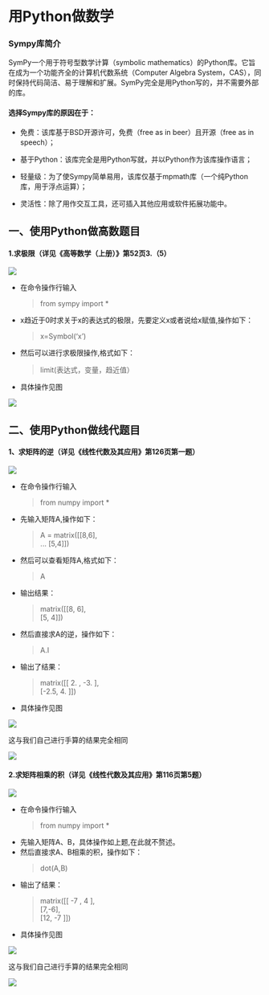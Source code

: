 # 用Python做数学
### Sympy库简介

SymPy一个用于符号型数学计算（symbolic mathematics）的Python库。它旨在成为一个功能齐全的计算机代数系统（Computer Algebra System，CAS），同时保持代码简洁、易于理解和扩展。SymPy完全是用Python写的，并不需要外部的库。

#### 选择Sympy库的原因在于：

* 免费：该库基于BSD开源许可，免费（free as in beer）且开源（free as in speech）；

* 基于Python：该库完全是用Python写就，并以Python作为该库操作语言；

* 轻量级：为了使Sympy简单易用，该库仅基于mpmath库（一个纯Python库，用于浮点运算）；

* 灵活性：除了用作交互工具，还可插入其他应用或软件拓展功能中。

## 一、使用Python做高数题目
#### 1.求极限（详见《高等数学（上册）》第52页3.（5）

![](http://ww1.sinaimg.cn/large/007jCw9lgy1fxffcduui7j312m0aiwi4.jpg)

- 在命令操作行输入
  >from sympy import *
- x趋近于0时求关于x的表达式的极限，先要定义x或者说给x赋值,操作如下： 
  >x=Symbol(‘x’) 
- 然后可以进行求极限操作,格式如下： 
  >limit(表达式，变量，趋近值） 
- 具体操作见图 

![](http://ww1.sinaimg.cn/large/007jCw9lgy1fxffeqfnbkj30ct03jjra.jpg)

## 二、使用Python做线代题目

#### 1、求矩阵的逆（详见《线性代数及其应用》第126页第一题）

![](http://ww1.sinaimg.cn/large/007jCw9lgy1fxfh1llpvvj31n70dmagp.jpg)

- 在命令操作行输入
  >from numpy import *
- 先输入矩阵A,操作如下： 
   >A = matrix([[8,6],  
   >... [5,4]])
- 然后可以查看矩阵A,格式如下： 
   > A  

- 输出结果：
   > matrix([[8, 6],  
            [5, 4]])
- 然后直接求A的逆，操作如下：
    >A.I  
- 输出了结果：
    >matrix([[ 2. , -3. ],  
        [-2.5,  4. ]])
- 具体操作见图 

![](http://ww1.sinaimg.cn/large/007jCw9lgy1fxfhakwo30j30cr067jre.jpg)

这与我们自己进行手算的结果完全相同

![](http://ww1.sinaimg.cn/large/007jCw9lgy1fxfhbhckxoj30k303u74a.jpg)

####  2.求矩阵相乘的积（详见《线性代数及其应用》第116页第5题）

![](http://ww1.sinaimg.cn/large/007jCw9lgy1fxfhriv2p1j31xc0m8wrl.jpg)

- 在命令操作行输入
  >from numpy import *
- 先输入矩阵A、B，具体操作如上题,在此就不赘述。
- 然后直接求A、B相乘的积，操作如下：
    >dot(A,B)  
- 输出了结果：
    >matrix([[ -7 , 4 ],  
            [7,-6],  
            [12, -7 ]])
- 具体操作见图 

![](http://ww1.sinaimg.cn/large/007jCw9lgy1fxfhw497lcj30dg0be0sy.jpg)

这与我们自己进行手算的结果完全相同

![](http://ww1.sinaimg.cn/large/007jCw9lgy1fxfhyspadjj30re09gaae.jpg)
